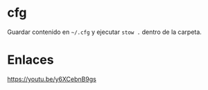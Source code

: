 # cfg

Guardar contenido en `~/.cfg` y ejecutar `stow .` dentro de la carpeta.

# Enlaces
https://youtu.be/y6XCebnB9gs
